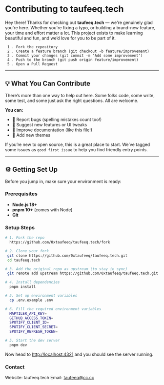 # Contributing to taufeeq.tech

Hey there! Thanks for checking out **taufeeq.tech** — we're genuinely glad you're here. Whether you're fixing a typo, or building a brand-new feature, your time and effort matter a lot. This project exists to make learning  beautiful and fun, and we’d love for you to be part of it.
   
     1 . Fork the repository
     2 . Create a feature branch (git checkout -b feature/improvement)
     3 . Commit your changes (git commit -m 'Add some improvement')
     4 . Push to the branch (git push origin feature/improvement)
     5 . Open a Pull Request
---

## 💡 What You Can Contribute

There’s more than one way to help out here. Some folks code, some write, some test, and some just ask the right questions. All are welcome.

**You can:**

* 🐛 Report bugs (spelling mistakes count too!)
* 💬 Suggest new features or UI tweaks
* 🧠 Improve documentation (like this file!)
* 🎨 Add new themes 

If you’re new to open source, this is a great place to start. We’ve tagged some issues as `good first issue` to help you find friendly entry points.

---

## ⚙️ Getting Set Up

Before you jump in, make sure your environment is ready:

### Prerequisites

* **Node.js 18+**
* **pnpm 10+** (comes with Node)
* **Git**

### Setup Steps

```bash
# 1. Fork the repo
  https://github.com/0xtaufeeq/taufeeq.tech/fork

# 2. Clone your fork
 git clone https://github.com/0xtaufeeq/taufeeq.tech.git
 cd taufeeq.tech

# 3. Add the original repo as upstream (to stay in sync)
 git remote add upstream https://github.com/0xtaufeeq/taufeeq.tech.git

# 4. Install dependencies
  pnpm install

# 5. Set up environment variables
  cp .env.example .env

# 6. Fill the required environment variables
  MAPTILER_API_KEY=
  GITHUB_ACCESS_TOKEN=
  SPOTIFY_CLIENT_ID=
  SPOTIFY_CLIENT_SECRET=
  SPOTIFY_REFRESH_TOKEN=

# 5. Start the dev server
  pnpm dev
```

Now head to [http://localhost:4321](http://localhost:4321) and you should see the server running. 

### Contact
Website: taufeeq.tech
Email: taufeeq@cc.cc
